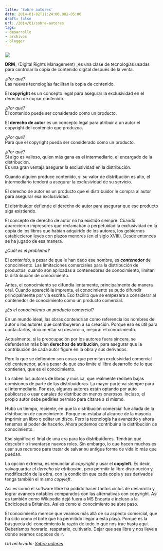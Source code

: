 ```yaml
---
title: 'Sobre autores'
date: 2014-01-02T11:24:00.002-05:00
draft: false
url: /2014/01/sobre-autores
tags: 
- desarrollo
- archivos
- blogger
---
```


[![](http://3.bp.blogspot.com/-07Ql9iT2_HE/UXqrtGc4-kI/AAAAAAAACEc/MGlDIE6EitM/s320/laberinto-de-libros-4.jpg)](http://3.bp.blogspot.com/-07Ql9iT2_HE/UXqrtGc4-kI/AAAAAAAACEc/MGlDIE6EitM/s1600/laberinto-de-libros-4.jpg)

**DRM**_ (Digital Rights Management) _es una clase de tecnologías usadas para controlar la copia de contenido digital después de la venta.  
  
_¿Por qué?_  
Las nuevas tecnologías facilitan la copia de contenido.  
  
El **copyright** es un concepto legal para asegurar la exclusividad en el derecho de copiar contenido.  
  
_¿Por qué?_  
El contenido puede ser considerado como un producto.  
  
El **derecho de autor** es un concepto legal para atribuir a un autor el copyright del contenido que produzca.  
  
_¿Por qué?_  
Para que el copyright pueda ser considerado como un producto.  
  
_¿Por qué?_  
Si algo es valioso, quien más gana es el intermediario, el encargado de la distribución.  
Es una gran ventaja asegurar la exclusividad en la distribución.  

Cuando alguien produce contenido, si su valor de distribución es alto, el intermediario tenderá a asegurar la exclusividad de su servicio.

El derecho de autor es un producto que el distribuidor le compra al autor para asegurar esa exclusividad.

El distribuidor defiende el derecho de autor para asegurar que ese producto siga existiendo.

  

El concepto de derecho de autor no ha existido siempre. Cuando aparecieron impresores que reclamaban a perpetuidad la exclusividad en la copia de los libros que habían adquirido de los autores, los gobiernos establecieron leyes con plazos menores (en el siglo XVIII). Desde entonces se ha jugado de esa manera.

  

_¿Cuál es el problema?_

El _contenido_, a pesar de que le han dado ese nombre, es **_contenedor_** de conocimiento. Las limitaciones comerciales para la distribución de productos, cuando son aplicadas a contenedores de conocimiento, limitan la distribución de conocimiento.

  

Antes, el conocimiento se difundía lentamente, principalmente de manera oral. Cuando apareció la imprenta, el conocimiento se pudo difundir principalmente por vía escrita. Eso facilitó que se empezara a considerar al contenedor de conocimiento como un producto comercial.

  

_¿Es el conocimiento un producto comercial?_

En un mundo ideal, las obras contendrían como referencia los nombres del autor o los autores que contribuyeron a su creación. Porque eso es útil para contactarlos, documentar su desarrollo, mejorar el conocimiento.

  

Actualmente, si la preocupación por los autores fuera sincera, se defenderían más bien **derechos de atribución**, para asegurar que la contribución de cada autor figure en la obra y sus derivados.

  

Pero lo que se defienden son cosas que permitan exclusividad comercial del contenedor, aún a pesar de que eso limite el libre desarrollo de lo que contienen, que es el conocimiento.

  

Lo saben los autores de libros y música, que realmente reciben bajas comisiones de parte de las distribuidoras. La mayor parte va siempre para el intermediario. Por eso, algunos autores están optando por auto publicarse o usar canales de distribución menos onerosos. Incluso, el propio autor debe pedirles permiso para citarse a si mismo.  
  
Hubo un tiempo, reciente, en que la distribución comercial fue aliada de la distribución de conocimiento. Porque no estaba al alcance de la mayoría imprimir un libro o editar un disco. Pero la tecnología ha avanzado y ahora tenemos el poder de hacerlo. Ahora podemos contribuir a la distribución de conocimiento.  
  
Eso significa el final de una era para los distribuidores. Tendrán que descubrir o inventarse nuevos roles. Sin embargo, lo que hacen muchos es usar sus recursos para tratar de salvar su antigua forma de vida lo más que puedan.

  

La opción extrema, es renunciar al _copyright_ y usar el **copyleft**. Es decir, salvaguardar el _derecho de atribución_, pero permitir la libre distribución y modificación de la obra, con la condición que cada copia y sus derivados tenga también el mismo _copyleft_.

  

Así es como el software libre ha podido hacer tantos ciclos de desarrollo y lograr avances notables comparados con las alternativas con copyright. Así es también como Wikipedia dejó fuera a MS Encarta e incluso a la Enciclopedia Británica. Así es como el conocimiento se abre paso.

  

El conocimiento merece que veamos más allá de su aspecto comercial, que ha sido como el bote que ha permitido llegar a esta playa. Porque es la búsqueda del conocimiento la razón de todo lo que nos trae hasta aquí. Deberíamos honrarlo, respetarlo, cultivarlo. Dejar que sea libre y nos lleve a donde seamos capaces de ir.

_*Url archivado: [Sobre autores](https://akcdev.blogspot.com/2014/01/sobre-autores.html)*_
